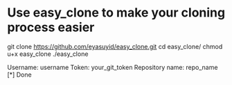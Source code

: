 # Use easy_clone to make your cloning process easier
git clone https://github.com/eyasuyid/easy_clone.git
cd easy_clone/
chmod u+x easy_clone
./easy_clone

Username: username
Token: your_git_token
Repository name: repo_name
[*] Done
